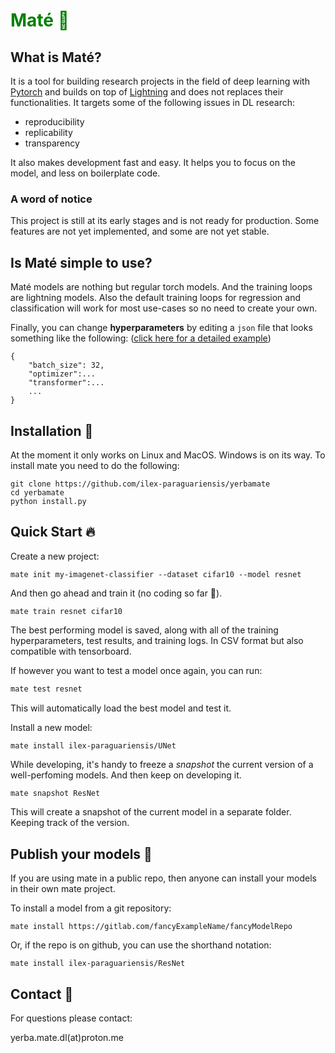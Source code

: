 <h1 style="color:green"><span style="color:green">Maté 🧉</span></h1>

## What is Maté?
It is a tool for building research projects in the field of deep learning with [Pytorch](https://pytorch.org/) and builds on top of [Lightning](https://www.pytorchlightning.ai/) and does not replaces their functionalities. It targets some of the following issues in DL research:

- reproducibility
- replicability
- transparency

It also makes development fast and easy. It helps you to focus on the model, and less on boilerplate code.

### A word of notice
This project is still at its early stages and is not ready for production. Some features are not yet implemented, and some are not yet stable.


## Is Maté simple to use?
Maté models are nothing but regular torch models. And the training loops are lightning models. Also the default training loops for regression and classification will work for most use-cases so no need to create your own.

Finally, you can change **hyperparameters** by editing a `json` file that looks something like the following: ([click here for a detailed example](https://github.com/ilex-paraguariensis/yerbamate/wiki/Sample-Hyperparamter))
```
{
	"batch_size": 32,
	"optimizer":...
	"transformer":...
	...
}
```

## Installation 🔌

At the moment it only works on Linux and MacOS. Windows is on its way. To install mate you need to do the following:
```
git clone https://github.com/ilex-paraguariensis/yerbamate 
cd yerbamate
python install.py
```

## Quick Start 🔥
Create a new project:
```
mate init my-imagenet-classifier --dataset cifar10 --model resnet
```
And then go ahead and train it (no coding so far 🤗).
```
mate train resnet cifar10 
```
The best performing model is saved, along with all of the training hyperparameters, test results, and training logs. In CSV format but also compatible with tensorboard.


If however you want to test a model once again, you can run:
```bash
mate test resnet
```
This will automatically load the best model and test it.


Install a new model:
```bash
mate install ilex-paraguariensis/UNet
```


While developing, it's handy to freeze a *snapshot* the current version of a well-perfoming models. And then keep on developing it.
```
mate snapshot ResNet
```
This will create a snapshot of the current model in a separate folder. Keeping track of the version.

## Publish your models 🎁 
If you are using mate in a public repo, then anyone can install your models in their own mate project.


To install a model from a git repository:
```
mate install https://gitlab.com/fancyExampleName/fancyModelRepo
````
Or, if the repo is on github, you can use the shorthand notation:

```
mate install ilex-paraguariensis/ResNet 
```

## Contact 🤝 

For questions please contact:

yerba.mate.dl(at)proton.me
